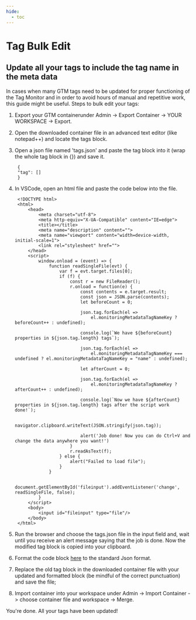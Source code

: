 ```yaml
---
hide:
  - toc
---
```


# Tag Bulk Edit

## Update all your tags to include the tag name in the meta data


In cases when many GTM tags need to be updated for proper functioning of the Tag Monitor and in order to avoid hours of manual and repetitive work, this guide might be useful. 
Steps to bulk edit your tags:                     

1. Export your GTM containerunder Admin -> Export Container -> YOUR WORKSPACE -> Export.                         

2. Open the downloaded container file in an advanced text editor (like notepad++) and locate the tags block.                      


3. Open a json file named 'tags.json' and paste the tag block into it (wrap the whole tag block in {}) and save it.                          


        
        {
        "tag": []
        }
                         
                                              

4. In VSCode, open an html file and paste the code below into the file.                  
        


        <!DOCTYPE html>
        <html>
            <head>
                <meta charset="utf-8">
                <meta http-equiv="X-UA-Compatible" content="IE=edge">
                <title></title>
                <meta name="description" content="">
                <meta name="viewport" content="width=device-width, initial-scale=1">
                <link rel="stylesheet" href="">
            </head>
            <script>
                window.onload = (event) => {
                    function readSingleFile(evt) {
                        var f = evt.target.files[0];
                        if (f) {
                            const r = new FileReader();
                            r.onload = function(e) {
                                const contents = e.target.result;
                                const json = JSON.parse(contents);
                                let beforeCount = 0;

                                json.tag.forEach(el =>
                                    el.monitoringMetadataTagNameKey ? beforeCount++ : undefined);
                                
                                console.log(`We have ${beforeCount} properties in ${json.tag.length} tags`);

                                json.tag.forEach(el =>
                                    el.monitoringMetadataTagNameKey === undefined ? el.monitoringMetadataTagNameKey = "name" : undefined);
                                
                                let afterCount = 0;

                                json.tag.forEach(el =>
                                    el.monitoringMetadataTagNameKey ? afterCount++ : undefined);

                                console.log(`Now we have ${afterCount} properties in ${json.tag.length} tags after the script work done!`);

                                navigator.clipboard.writeText(JSON.stringify(json.tag));

                                alert('Job done! Now you can do Ctrl+V and change the data anywhere you want!')
                            }
                            r.readAsText(f);
                        } else {
                            alert("Failed to load file");
                        }
                    }

                    document.getElementById('fileinput').addEventListener('change', readSingleFile, false);
                }
            </script>
            <body>
                <input id="fileinput" type="file"/>
            </body>
        </html>



5. Run the browser and choose the tags.json file in the input field and, wait until you receive an alert message saying that the job is done. Now the modified tag block is copied into your clipboard. 
6. Format the code block [here](https://jsonformatter.curiousconcept.com) to the standard Json format.
7. Replace the old tag block in the downloaded container file with your updated and formatted block (be mindful of the correct punctuation) and save the file;
8. Import container into your workspace under Admin -> Import Container -> choose container file and workspace -> Merge.

You're done. All your tags have been updated!

